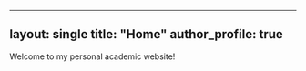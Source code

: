 

---
layout: single
title: "Home"
author_profile: true
---


Welcome to my personal academic website!
